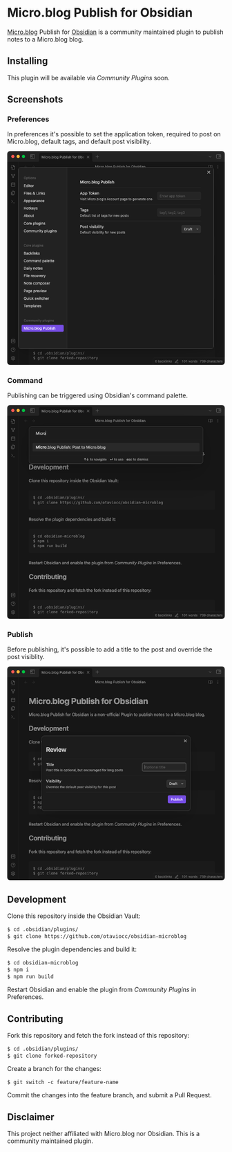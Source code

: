 # Micro.blog Publish for Obsidian

[Micro.blog](https://micro.blog/) Publish for [Obsidian](https://obsidian.md/) is a community maintained plugin to publish notes to a Micro.blog blog.

## Installing

This plugin will be available via *Community Plugins* soon.

## Screenshots

### Preferences

In preferences it's possible to set the application token, required to post on Micro.blog, default tags, and default post visibility.

![](images/preferences.png)

### Command

Publishing can be triggered using Obsidian's command palette.

![](images/command.png)

### Publish

Before publishing, it's possible to add a title to the post and override the post visiblity.

![](images/publish.png)

## Development

Clone this repository inside the Obsidian Vault:

```
$ cd .obsidian/plugins/
$ git clone https://github.com/otaviocc/obsidian-microblog
```

Resolve the plugin dependencies and build it:

```
$ cd obsidian-microblog
$ npm i
$ npm run build
```

Restart Obsidian and enable the plugin from *Community Plugins* in Preferences.

## Contributing

Fork this repository and fetch the fork instead of this repository:

```
$ cd .obsidian/plugins/
$ git clone forked-repository
```

Create a branch for the changes:

```
$ git switch -c feature/feature-name
```

Commit the changes into the feature branch, and submit a Pull Request.

## Disclaimer

This project neither affiliated with Micro.blog nor Obsidian. This is a community maintained plugin.
